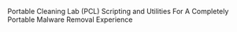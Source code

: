 Portable Cleaning Lab (PCL) Scripting and Utilities For A Completely Portable Malware Removal Experience